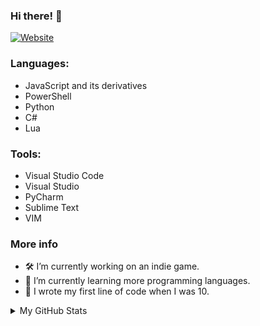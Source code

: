 ### Hi there! 👋
[![Website](https://img.shields.io/website?label=tastykiwi.tk&style=for-the-badge&url=https%3A%2F%2Fnotgentoo.ml)](https://notgentoo.ml)

### Languages:
* JavaScript and its derivatives
* PowerShell
* Python
* C#
* Lua

### Tools:
* Visual Studio Code
* Visual Studio
* PyCharm
* Sublime Text
* VIM

### More info
* 🛠️ I’m currently working on an indie game.
* 📖 I’m currently learning more programming languages.
* 🐣 I wrote my first line of code when I was 10.

<details>
  <summary>My GitHub Stats</summary>
  <img align="left" alt="My GitHub Stats" src="https://github-readme-stats.codestackr.vercel.app/api?username=Tasty-Kiwi&show_icons=true&hide_border=true&theme=tokyonight" />
</details>
